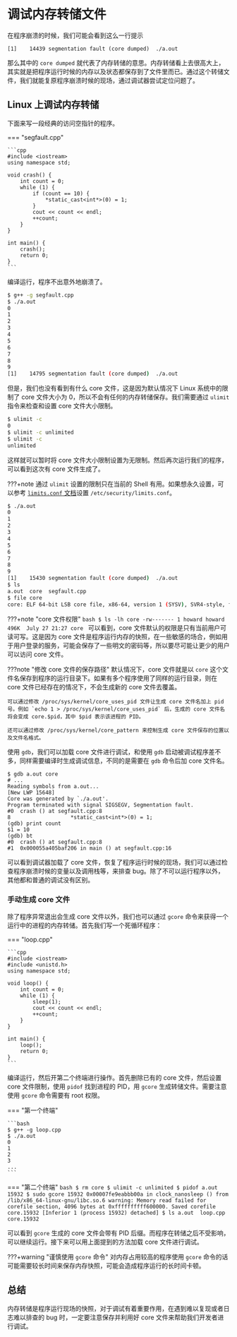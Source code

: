 # 调试内存转储文件

在程序崩溃的时候，我们可能会看到这么一行提示

```
[1]    14439 segmentation fault (core dumped)  ./a.out
```

那么其中的 `core dumped` 就代表了内存转储的意思。内存转储看上去很高大上，其实就是把程序运行时候的内存以及状态都保存到了文件里而已。通过这个转储文件，我们就能复原程序崩溃时候的现场，通过调试器尝试定位问题了。

## Linux 上调试内存转储

下面来写一段经典的访问空指针的程序。

=== "segfault.cpp"

    ```cpp
    #include <iostream>
    using namespace std;

    void crash() {
        int count = 0;
        while (1) {
            if (count == 10) {
                *static_cast<int*>(0) = 1;
            }
            cout << count << endl;
            ++count;
        }
    }

    int main() {
        crash();
        return 0;
    }
    ```

编译运行，程序不出意外地崩溃了。

```bash
$ g++ -g segfault.cpp
$ ./a.out
0
1
2
3
4
5
6
7
8
9
[1]    14795 segmentation fault (core dumped)  ./a.out
```

但是，我们也没有看到有什么 core 文件，这是因为默认情况下 Linux 系统中的限制了 core 文件大小为 0，所以不会有任何的内存转储保存。我们需要通过 `ulimit` 指令来检查和设置 core 文件大小限制。

```bash
$ ulimit -c 
0
$ ulimit -c unlimited
$ ulimit -c
unlimited
```

这样就可以暂时将 core 文件大小限制设置为无限制。然后再次运行我们的程序，可以看到这次有 core 文件生成了。

???+note
    通过 `ulimit` 设置的限制只在当前的 Shell 有用。如果想永久设置，可以参考 [`limits.conf` 文档](http://manpages.ubuntu.com/manpages/hardy/man5/limits.conf.5.html)设置 `/etc/security/limits.conf`。

```bash
$ ./a.out
0
1
2
3
4
5
6
7
8
9
[1]    15430 segmentation fault (core dumped)  ./a.out
$ ls
a.out  core  segfault.cpp
$ file core
core: ELF 64-bit LSB core file, x86-64, version 1 (SYSV), SVR4-style, from './a.out', real uid: 1000, effective uid: 1000, real gid: 1000, effective gid: 1000, execfn: './a.out', platform: 'x86_64'
```

???+note "core 文件权限"
    ```bash
    $ ls -lh core
    -rw------- 1 howard howard 496K  July 27 21:27 core
    ```
    可以看到，core 文件默认的权限是只有当前用户可读可写。这是因为 core 文件是程序运行内存的快照，在一些敏感的场合，例如用于用户登录的服务，可能会保存了一些明文的密码等，所以要尽可能让更少的用户可以访问 core 文件。

???note "修改 core 文件的保存路径"
    默认情况下，core 文件就是以 `core` 这个文件名保存到程序的运行目录下。如果有多个程序使用了同样的运行目录，则在 core 文件已经存在的情况下，不会生成新的 core 文件去覆盖。
    
    可以通过修改 /proc/sys/kernel/core_uses_pid 文件让生成 core 文件名加上 pid 号。例如 `echo 1 > /proc/sys/kernel/core_uses_pid` 后，生成的 core 文件名将会变成 core.$pid，其中 $pid 表示该进程的 PID。

    还可以通过修改 /proc/sys/kernel/core_pattern 来控制生成 core 文件保存的位置以及文件名格式。

使用 `gdb`，我们可以加载 core 文件进行调试，和使用 `gdb` 启动被调试程序差不多，同样需要编译时生成调试信息，不同的是需要在 `gdb` 命令后加 core 文件名。

```text
$ gdb a.out core
# ...
Reading symbols from a.out...
[New LWP 15648]
Core was generated by `./a.out'.
Program terminated with signal SIGSEGV, Segmentation fault.
#0  crash () at segfault.cpp:8
8                   *static_cast<int*>(0) = 1;
(gdb) print count
$1 = 10
(gdb) bt
#0  crash () at segfault.cpp:8
#1  0x000055a405baf206 in main () at segfault.cpp:16
```

可以看到调试器加载了 core 文件，恢复了程序运行时候的现场，我们可以通过检查程序崩溃时候的变量以及调用栈等，来排查 bug。除了不可以运行程序以外，其他都和普通的调试没有区别。

### 手动生成 core 文件

除了程序异常退出会生成 core 文件以外，我们也可以通过 `gcore` 命令来获得一个运行中的进程的内存转储。首先我们写一个死循环程序：

=== "loop.cpp"

    ```cpp
    #include <iostream>
    #include <unistd.h>
    using namespace std;

    void loop() {
        int count = 0;
        while (1) {
            sleep(1);
            cout << count << endl;
            ++count;
        }
    }

    int main() {
        loop();
        return 0;
    }
    ```

编译运行，然后开第二个终端进行操作。首先删除已有的 core 文件，然后设置 core 文件限制，使用 `pidof` 找到进程的 PID，用 `gcore` 生成转储文件。需要注意使用 `gcore` 命令需要有 root 权限。

=== "第一个终端"

    ```bash
    $ g++ -g loop.cpp
    $ ./a.out
    0
    1
    2
    3
    ...
    ```

=== "第二个终端"
    ```bash
    $ rm core
    $ ulimit -c unlimited
    $ pidof a.out
    15932
    $ sudo gcore 15932
    0x00007fe9eabbb00a in clock_nanosleep () from /lib/x86_64-linux-gnu/libc.so.6
    warning: Memory read failed for corefile section, 4096 bytes at 0xffffffffff600000.
    Saved corefile core.15932
    [Inferior 1 (process 15932) detached]
    $ ls
    a.out  loop.cpp  core.15932
    ```

可以看到 `gcore` 生成的 core 文件会带有 PID 后缀。而程序在转储之后不受影响，可以继续运行。接下来可以用上面提到的方法加载 core 文件进行调试。

???+warning "谨慎使用 `gcore` 命令"
    对内存占用较高的程序使用 `gcore` 命令的话可能需要较长时间来保存内存快照，可能会造成程序运行的长时间卡顿。

## 总结

内存转储是程序运行现场的快照，对于调试有着重要作用，在遇到难以复现或者日志难以排查的 bug 时，一定要注意保存并利用好 core 文件来帮助我们开发者进行调试。